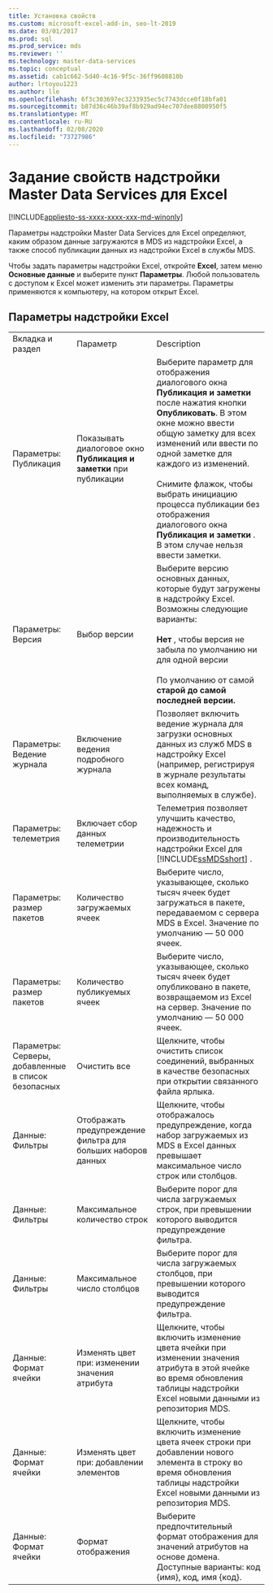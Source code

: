 ```yaml
---
title: Установка свойств
ms.custom: microsoft-excel-add-in, seo-lt-2019
ms.date: 03/01/2017
ms.prod: sql
ms.prod_service: mds
ms.reviewer: ''
ms.technology: master-data-services
ms.topic: conceptual
ms.assetid: cab1c662-5d40-4c16-9f5c-36ff9608810b
author: lrtoyou1223
ms.author: lle
ms.openlocfilehash: 6f3c303697ec3233935ec5c7743dcce0f18bfa01
ms.sourcegitcommit: b87d36c46b39af8b929ad94ec707dee8800950f5
ms.translationtype: MT
ms.contentlocale: ru-RU
ms.lasthandoff: 02/08/2020
ms.locfileid: "73727986"
---
```

# <a name="setting-properties-for-master-data-services-add-in-for-excel"></a>Задание свойств надстройки Master Data Services для Excel

[!INCLUDE[appliesto-ss-xxxx-xxxx-xxx-md-winonly](../../includes/appliesto-ss-xxxx-xxxx-xxx-md-winonly.md)]

  Параметры надстройки Master Data Services для Excel определяют, каким образом данные загружаются в MDS из надстройки Excel, а также способ публикации данных из надстройки Excel в службы MDS.  
  
 Чтобы задать параметры надстройки Excel, откройте **Excel**, затем меню **Основные данные** и выберите пункт **Параметры**. Любой пользователь с доступом к Excel может изменить эти параметры. Параметры применяются к компьютеру, на котором открыт Excel.  
  
## <a name="excel-add-in-settings"></a>Параметры надстройки Excel  
  
||||  
|-|-|-|  
|Вкладка и раздел|Параметр|Description|  
|Параметры: Публикация|Показывать диалоговое окно **Публикация и заметки** при публикации|Выберите параметр для отображения диалогового окна **Публикация и заметки** после нажатия кнопки **Опубликовать**. В этом окне можно ввести общую заметку для всех изменений или ввести по одной заметке для каждого из изменений.<br /><br /> Снимите флажок, чтобы выбрать инициацию процесса публикации без отображения диалогового окна **Публикация и заметки** . В этом случае нельзя ввести заметки.|  
|Параметры: Версия|Выбор версии|Выберите версию основных данных, которые будут загружены в надстройку Excel. Возможны следующие варианты:<br /><br /> **Нет** , чтобы версия не забыла по умолчанию ни для одной версии<br /><br /> По умолчанию от самой **старой до самой** **последней версии.**|  
|Параметры: Ведение журнала|Включение ведения подробного журнала|Позволяет включить ведение журнала для загрузки основных данных из служб MDS в надстройку Excel (например, регистрируя в журнале результаты всех команд, выполняемых в службе).|  
|Параметры: телеметрия|Включает сбор данных телеметрии|Телеметрия позволяет улучшить качество, надежность и производительность надстройки Excel для [!INCLUDE[ssMDSshort](../../includes/ssmdsshort-md.md)] .|  
|Параметры: размер пакетов|Количество загружаемых ячеек|Выберите число, указывающее, сколько тысяч ячеек будет загружаться в пакете, передаваемом с сервера MDS в Excel. Значение по умолчанию — 50 000 ячеек.|  
|Параметры: размер пакетов|Количество публикуемых ячеек|Выберите число, указывающее, сколько тысяч ячеек будет опубликовано в пакете, возвращаемом из Excel на сервер. Значение по умолчанию — 50 000 ячеек.|  
|Параметры: Cерверы, добавленные в список безопасных|Очистить все|Щелкните, чтобы очистить список соединений, выбранных в качестве безопасных при открытии связанного файла ярлыка.|  
|Данные: Фильтры|Отображать предупреждение фильтра для больших наборов данных|Щелкните, чтобы отображалось предупреждение, когда набор загружаемых из MDS в Excel данных превышает максимальное число строк или столбцов.|  
|Данные: Фильтры|Максимальное количество строк|Выберите порог для числа загружаемых строк, при превышении которого выводится предупреждение фильтра.|  
|Данные: Фильтры|Максимальное число столбцов|Выберите порог для числа загружаемых столбцов, при превышении которого выводится предупреждение фильтра.|  
|Данные: Формат ячейки|Изменять цвет при: изменении значения атрибута|Щелкните, чтобы включить изменение цвета ячейки при изменении значения атрибута в этой ячейке во время обновления таблицы надстройки Excel новыми данными из репозитория MDS.|  
|Данные: Формат ячейки|Изменять цвет при: добавлении элементов|Щелкните, чтобы включить изменение цвета ячеек строки при добавлении нового элемента в строку во время обновления таблицы надстройки Excel новыми данными из репозитория MDS.|  
|Данные: Формат ячейки|Формат отображения|Выберите предпочтительный формат отображения для значений атрибутов на основе домена. Доступные варианты: код {имя}, код, имя {код}.|  
  
  

